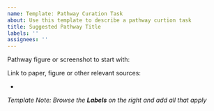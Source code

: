 ```yaml
---
name: Template: Pathway Curation Task
about: Use this template to describe a pathway curtion task
title: Suggested Pathway Title
labels: ''
assignees: ''
---
```


Pathway figure or screenshot to start with:
<insert image if available>

Link to paper, figure or other relevant sources:
 * <insert link if applicable>

*Template Note: Browse the **Labels** on the right and add all that apply*
